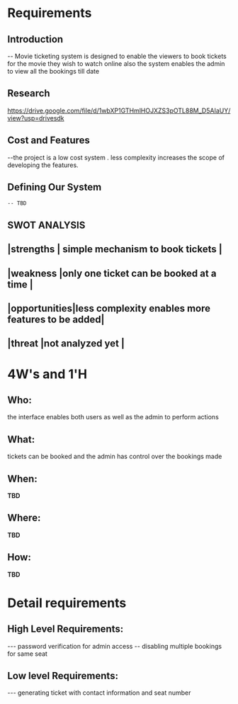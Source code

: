 # Requirements
## Introduction
 -- Movie ticketing system is designed to enable the viewers to book tickets for the movie they wish to watch online
 also the system enables the admin to view all the bookings till date

## Research
https://drive.google.com/file/d/1wbXP1GTHmlHOJXZS3pOTL88M_D5AIaUY/view?usp=drivesdk

## Cost and Features

--the project is a low cost system . less complexity increases the
scope of developing the features.
## Defining Our System
    -- TBD
## SWOT ANALYSIS
|strengths    | simple mechanism to book tickets                |
----------------------------------------------
|weakness     |only one ticket can be booked at a time          |
---------------------------------------------------
|opportunities|less complexity enables more features to be added|
-----------------------------------------------------------------
|threat       |not analyzed yet                                 |
-----------------------------------------------------------------

# 4W&#39;s and 1&#39;H

## Who:

the interface enables both users as well as the admin to perform actions

## What:

tickets can be booked and the admin has control over the bookings made

## When:

**TBD**

## Where:

**TBD**

## How:

**TBD**

# Detail requirements
## High Level Requirements:
--- password verification for admin access 
-- disabling multiple bookings for same seat


##  Low level Requirements:
--- generating ticket with contact information and seat number
